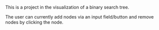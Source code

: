 This is a project in the visualization of a binary search tree.

The user can currently add nodes via an input field/button and remove nodes by clicking the node.
